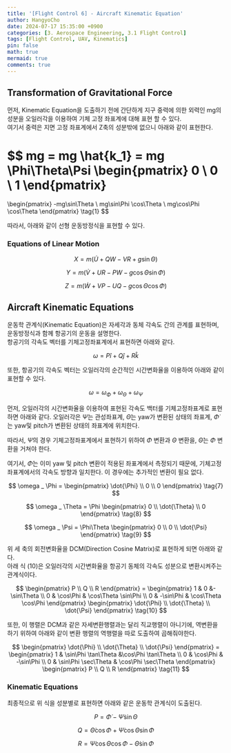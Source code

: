 ```yaml
---
title: '[Flight Control 6] - Aircraft Kinematic Equation'
author: HangyoCho
date: 2024-07-17 15:35:00 +0900
categories: [3. Aerospace Engineering, 3.1 Flight Control]
tags: [Flight Control, UAV, Kinematics]
pin: false
math: true
mermaid: true
comments: true
---
```


## Transformation of Gravitational Force
먼저, Kinematic Equation을 도출하기 전에 간단하게 지구 중력에 의한 외력인 mg의 성분을 오일러각을 이용하여 기체 고정 좌표계에 대해 표현 할 수 있다.  
여기서 중력은 지면 고정 좌표계에서 Z축의 성분밖에 없으니 아래와 같이 표현한다.

$$
mg = mg \hat{k_1} = mg \Phi\Theta\Psi
\begin{pmatrix}
0 \\
0 \\
1
\end{pmatrix}
=
\begin{pmatrix}
-mg\sin\Theta \\
mg\sin\Phi \cos\Theta  \\
mg\cos\Phi \cos\Theta
\end{pmatrix}
\tag{1}
$$

따라서, 아래와 같이 선형 운동방정식을 표현할 수 있다.

### Equations of Linear Motion 

$$
X = m(\dot{U} + QW - VR + g\sin{\Theta})\tag{2}
$$

$$
Y = m(\dot{V} + UR - PW - g\cos{\Theta}\sin{\Phi})\tag{3}
$$

$$
Z = m(\dot{W} + VP - UQ - g\cos{\Theta}\cos{\Phi})\tag{4}
$$

## Aircraft Kinematic Equations
운동학 관계식(Kinematic Equation)은 자세각과 동체 각속도 간의 관계를 표현하며, 운동방정식과 함께 항공기의 운동을 설명한다.  
항공기의 각속도 벡터를 기체고정좌표계에서 표현하면 아래와 같다. 

$$
\omega = P\hat{i}+Q\hat{j}+R\hat{k} \tag{5}
$$

또한, 항공기의 각속도 벡터는 오일러각의 순간적인 시간변화율을 이용하여 아래와 같이 표현할 수 있다. 

$$
\omega = \omega _\Phi + \omega _ \Theta + \omega _ \Psi \tag{6}
$$

먼저, 오일러각의 시간변화율을 이용하여 표현된 각속도 백터를 기체고정좌표계로 표현하면 아래와 같다. 
오일러각은 $\dot{\Psi}$는 관성좌표계, $\dot{\Theta}$는 yaw가 변환된 상태의 좌표계, $\dot{\Phi}$는 yaw및 pitch가 변환된 상태의 좌표계에 위치한다.  

따라서, $\dot{\Psi}$의 경우 기체고정좌표계에서 표현하기 위하여 $\Phi$ 변환과 $\Theta$ 변환을, $\dot{\Theta}$는 $\Phi$ 변환을 거쳐야 한다.   

여기서, $\dot{\Phi}$는 이미 yaw 및 pitch 변환이 적용된 좌표계에서 측정되기 때문에, 기체고정좌표계에서의 각속도 방향과 일치한다. 이 경우에는 추가적인 변환이 필요 없다.  

$$
\omega _ \Phi = 
\begin{pmatrix}
\dot{\Phi} \\
0 \\
0
\end{pmatrix} 
\tag{7}
$$

$$
\omega _ \Theta = \Phi
\begin{pmatrix}
0 \\
\dot{\Theta} \\
0
\end{pmatrix} 
\tag{8}
$$

$$
\omega _ \Psi = \Phi\Theta
\begin{pmatrix}
0 \\
0 \\
\dot{\Psi}
\end{pmatrix} 
\tag{9}
$$

위 세 축의 회전변화율을 DCM(Direction Cosine Matrix)로 표현하게 되면 아래와 같다.  
아래 식 (10)은 오일러각의 시간변화율을 항공기 동체의 각속도 성분으로 변환시켜주는 관계식이다.

$$
\begin{pmatrix}
P \\
Q \\
R
\end{pmatrix} = 
\begin{pmatrix}
1 & 0 &-\sin\Theta \\
0 & \cos\Phi & \cos\Theta \sin\Phi \\
0 & -\sin\Phi & \cos\Theta \cos\Phi
\end{pmatrix}
\begin{pmatrix}
\dot{\Phi} \\
\dot{\Theta}  \\
\dot{\Psi}
\end{pmatrix} \tag{10}
$$

또한, 이 행렬은 DCM과 같은 자세변환행렬과는 달리 직교행렬이 아니기에, 역변환을 하기 위하여  아래와 같이 변환 행렬의 역행렬을 따로 도출하여 곱해줘야한다. 

$$
\begin{pmatrix}
\dot{\Phi} \\
\dot{\Theta}  \\
\dot{\Psi}
\end{pmatrix} = 
\begin{pmatrix}
1 & \sin\Phi \tan\Theta &\cos\Phi \tan\Theta \\
0 & \cos\Phi & -\sin\Phi \\
0 & \sin\Phi \sec\Theta & \cos\Phi \sec\Theta
\end{pmatrix}
\begin{pmatrix}
P \\
Q \\
R
\end{pmatrix}
\tag{11}
$$

### Kinematic Equations 
최종적으로 위 식을 성분별로 표현하면 아래와 같은 운동학 관계식이 도출된다. 

$$
P = \dot{\Phi} - \dot{\Psi} \sin{\Theta} \tag{12}
$$

$$
Q = \dot{\Theta} \cos{\Phi} + \dot{\Psi} \cos{\Theta} \sin{\Phi} \tag{13}
$$

$$
R = \dot{\Psi} \cos{\Theta} \cos{\Phi} - \dot{\Theta} \sin{\Phi} \tag{14}
$$
